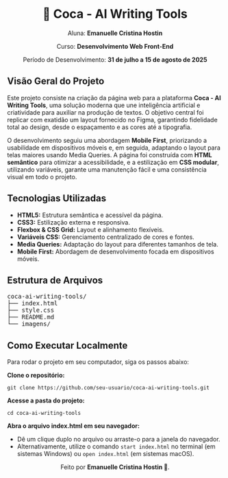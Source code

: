 <div align="center">
  <h1>🚀 Coca - AI Writing Tools</h1>
  <p>Aluna: <strong>Emanuelle Cristina Hostin</strong></p>
  <p>Curso: <strong>Desenvolvimento Web Front-End</strong></p>
  <p>Período de Desenvolvimento: <strong>31 de julho a 15 de agosto de 2025</strong></p>
</div>

<h2>Visão Geral do Projeto</h2>
<p>Este projeto consiste na criação da página web para a plataforma <strong>Coca - AI Writing Tools</strong>, uma solução moderna que une inteligência artificial e criatividade para auxiliar na produção de textos. O objetivo central foi replicar com exatidão um layout fornecido no Figma, garantindo fidelidade total ao design, desde o espaçamento e as cores até a tipografia.</p>
<p>O desenvolvimento seguiu uma abordagem <strong>Mobile First</strong>, priorizando a usabilidade em dispositivos móveis e, em seguida, adaptando o layout para telas maiores usando Media Queries. A página foi construída com <strong>HTML semântico</strong> para otimizar a acessibilidade, e a estilização em <strong>CSS modular</strong>, utilizando variáveis, garante uma manutenção fácil e uma consistência visual em todo o projeto.</p>

<h2>Tecnologias Utilizadas</h2>
<ul>
  <li><strong>HTML5:</strong> Estrutura semântica e acessível da página.</li>
  <li><strong>CSS3:</strong> Estilização externa e responsiva.</li>
  <li><strong>Flexbox & CSS Grid:</strong> Layout e alinhamento flexíveis.</li>
  <li><strong>Variáveis CSS:</strong> Gerenciamento centralizado de cores e fontes.</li>
  <li><strong>Media Queries:</strong> Adaptação do layout para diferentes tamanhos de tela.</li>
  <li><strong>Mobile First:</strong> Abordagem de desenvolvimento focada em dispositivos móveis.</li>
</ul>

<h2>Estrutura de Arquivos</h2>
<pre>
coca-ai-writing-tools/
├── index.html
├── style.css
├── README.md
└── imagens/
</pre>

<h2>Como Executar Localmente</h2>
<p>Para rodar o projeto em seu computador, siga os passos abaixo:</p>

<p><strong>Clone o repositório:</strong></p>
<pre><code>git clone https://github.com/seu-usuario/coca-ai-writing-tools.git</code></pre>

<p><strong>Acesse a pasta do projeto:</strong></p>
<pre><code>cd coca-ai-writing-tools</code></pre>

<p><strong>Abra o arquivo index.html em seu navegador:</strong></p>
<ul>
  <li>Dê um clique duplo no arquivo ou arraste-o para a janela do navegador.</li>
  <li>Alternativamente, utilize o comando <code>start index.html</code> no terminal (em sistemas Windows) ou <code>open index.html</code> (em sistemas macOS).</li>
</ul>

<div align="center">
  Feito por <strong>Emanuelle Cristina Hostin 💙</strong>.
</div>
